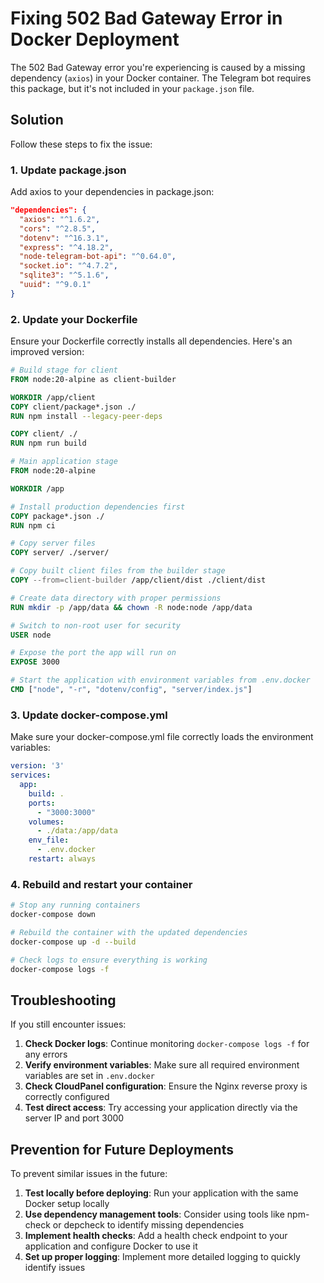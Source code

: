 # Fixing 502 Bad Gateway Error in Docker Deployment

The 502 Bad Gateway error you're experiencing is caused by a missing dependency (`axios`) in your Docker container. The Telegram bot requires this package, but it's not included in your `package.json` file.

## Solution

Follow these steps to fix the issue:

### 1. Update package.json

Add axios to your dependencies in package.json:

```json
"dependencies": {
  "axios": "^1.6.2",
  "cors": "^2.8.5",
  "dotenv": "^16.3.1",
  "express": "^4.18.2",
  "node-telegram-bot-api": "^0.64.0",
  "socket.io": "^4.7.2",
  "sqlite3": "^5.1.6",
  "uuid": "^9.0.1"
}
```

### 2. Update your Dockerfile

Ensure your Dockerfile correctly installs all dependencies. Here's an improved version:

```dockerfile
# Build stage for client
FROM node:20-alpine as client-builder

WORKDIR /app/client
COPY client/package*.json ./
RUN npm install --legacy-peer-deps

COPY client/ ./
RUN npm run build

# Main application stage
FROM node:20-alpine

WORKDIR /app

# Install production dependencies first
COPY package*.json ./
RUN npm ci

# Copy server files
COPY server/ ./server/

# Copy built client files from the builder stage
COPY --from=client-builder /app/client/dist ./client/dist

# Create data directory with proper permissions
RUN mkdir -p /app/data && chown -R node:node /app/data

# Switch to non-root user for security
USER node

# Expose the port the app will run on
EXPOSE 3000

# Start the application with environment variables from .env.docker
CMD ["node", "-r", "dotenv/config", "server/index.js"]
```

### 3. Update docker-compose.yml

Make sure your docker-compose.yml file correctly loads the environment variables:

```yaml
version: '3'
services:
  app:
    build: .
    ports:
      - "3000:3000"
    volumes:
      - ./data:/app/data
    env_file:
      - .env.docker
    restart: always
```

### 4. Rebuild and restart your container

```bash
# Stop any running containers
docker-compose down

# Rebuild the container with the updated dependencies
docker-compose up -d --build

# Check logs to ensure everything is working
docker-compose logs -f
```

## Troubleshooting

If you still encounter issues:

1. **Check Docker logs**: Continue monitoring `docker-compose logs -f` for any errors
2. **Verify environment variables**: Make sure all required environment variables are set in `.env.docker`
3. **Check CloudPanel configuration**: Ensure the Nginx reverse proxy is correctly configured
4. **Test direct access**: Try accessing your application directly via the server IP and port 3000

## Prevention for Future Deployments

To prevent similar issues in the future:

1. **Test locally before deploying**: Run your application with the same Docker setup locally
2. **Use dependency management tools**: Consider using tools like npm-check or depcheck to identify missing dependencies
3. **Implement health checks**: Add a health check endpoint to your application and configure Docker to use it
4. **Set up proper logging**: Implement more detailed logging to quickly identify issues

